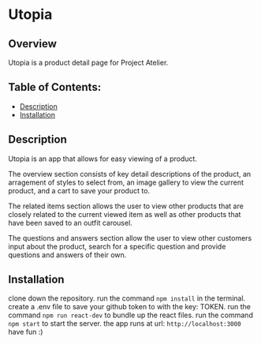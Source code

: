 # Utopia

## Overview
Utopia is a product detail page for Project Atelier.

## Table of Contents:
* [Description](#description)
* [Installation](#installation)

## Description
Utopia is an app that allows for easy viewing of a product.

The overview section consists of key detail descriptions of the product, an arragement of styles to select from, an image gallery to view the current product, and a cart to save your product to.

The related items section allows the user to view other products that are closely related to the current viewed item as well as other products that have been saved to an outfit carousel.

The questions and answers section allow the user to view other customers input about the product, search for a specific question and provide questions and answers of their own.

## Installation
clone down the repository.
run the command `npm install` in the terminal.
create a .env file to save your github token to with the key: TOKEN.
run the command `npm run react-dev` to bundle up the react files.
run the command `npm start` to start the server.
the app runs at url: `http://localhost:3000`
have fun :)